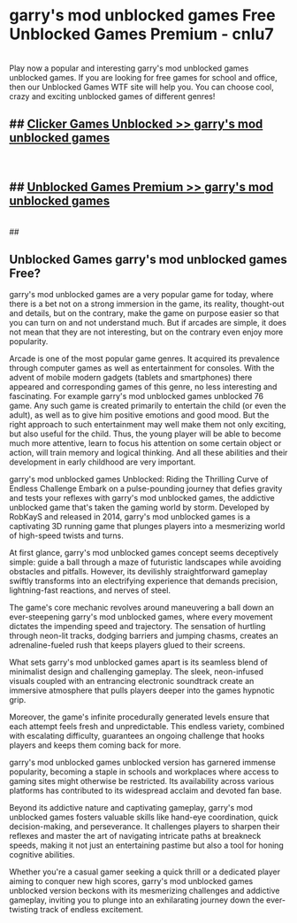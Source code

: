 # garry's mod unblocked games  Free Unblocked Games Premium - cnlu7 <br>
<br>
Play now a popular and interesting garry's mod unblocked games unblocked games. If you are looking for free games for school and office, then our Unblocked Games WTF site will help you. You can choose cool, crazy and exciting unblocked games of different genres!


## ##  [Clicker Games Unblocked >> garry's mod unblocked games](http://freeplayer.one?title=garry's_mod_unblocked_games&ref=UGames)
  <br>

##  ## [Unblocked Games Premium >> garry's mod unblocked games](http://freeplayer.one?title=garry's_mod_unblocked_games&ref=UGames)
  <br>
  ##



## Unblocked Games garry's mod unblocked games Free?

garry's mod unblocked games are a very popular game for today, where there is a bet not on a strong immersion in the game, its reality, thought-out and details, but on the contrary, make the game on purpose easier so that you can turn on and not understand much. But if arcades are simple, it does not mean that they are not interesting, but on the contrary even enjoy more popularity.

Arcade is one of the most popular game genres. It acquired its prevalence through computer games as well as entertainment for consoles. With the advent of mobile modern gadgets (tablets and smartphones) there appeared and corresponding games of this genre, no less interesting and fascinating. For example garry's mod unblocked games unblocked 76 game. Any such game is created primarily to entertain the child (or even the adult), as well as to give him positive emotions and good mood. But the right approach to such entertainment may well make them not only exciting, but also useful for the child. Thus, the young player will be able to become much more attentive, learn to focus his attention on some certain object or action, will train memory and logical thinking. And all these abilities and their development in early childhood are very important.

garry's mod unblocked games Unblocked: Riding the Thrilling Curve of Endless Challenge
Embark on a pulse-pounding journey that defies gravity and tests your reflexes with garry's mod unblocked games, the addictive unblocked game that's taken the gaming world by storm. Developed by RobKayS and released in 2014, garry's mod unblocked games is a captivating 3D running game that plunges players into a mesmerizing world of high-speed twists and turns.

At first glance, garry's mod unblocked games concept seems deceptively simple: guide a ball through a maze of futuristic landscapes while avoiding obstacles and pitfalls. However, its devilishly straightforward gameplay swiftly transforms into an electrifying experience that demands precision, lightning-fast reactions, and nerves of steel.

The game's core mechanic revolves around maneuvering a ball down an ever-steepening garry's mod unblocked games, where every movement dictates the impending speed and trajectory. The sensation of hurtling through neon-lit tracks, dodging barriers and jumping chasms, creates an adrenaline-fueled rush that keeps players glued to their screens.

What sets garry's mod unblocked games apart is its seamless blend of minimalist design and challenging gameplay. The sleek, neon-infused visuals coupled with an entrancing electronic soundtrack create an immersive atmosphere that pulls players deeper into the games hypnotic grip.

Moreover, the game's infinite procedurally generated levels ensure that each attempt feels fresh and unpredictable. This endless variety, combined with escalating difficulty, guarantees an ongoing challenge that hooks players and keeps them coming back for more.

garry's mod unblocked games unblocked version has garnered immense popularity, becoming a staple in schools and workplaces where access to gaming sites might otherwise be restricted. Its availability across various platforms has contributed to its widespread acclaim and devoted fan base.

Beyond its addictive nature and captivating gameplay, garry's mod unblocked games fosters valuable skills like hand-eye coordination, quick decision-making, and perseverance. It challenges players to sharpen their reflexes and master the art of navigating intricate paths at breakneck speeds, making it not just an entertaining pastime but also a tool for honing cognitive abilities.

Whether you're a casual gamer seeking a quick thrill or a dedicated player aiming to conquer new high scores, garry's mod unblocked games unblocked version beckons with its mesmerizing challenges and addictive gameplay, inviting you to plunge into an exhilarating journey down the ever-twisting track of endless excitement.